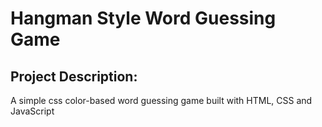 # Hangman Style Word Guessing Game


## Project Description:

A simple css color-based word guessing game built with HTML, CSS and JavaScript

